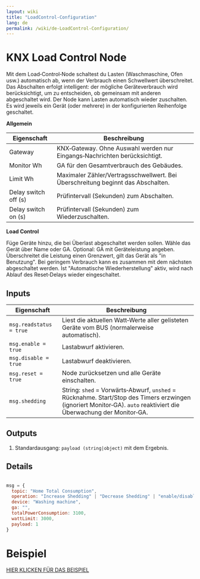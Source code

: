 ```yaml
---
layout: wiki
title: "LoadControl-Configuration"
lang: de
permalink: /wiki/de-LoadControl-Configuration/
---
```

# KNX Load Control Node

Mit dem Load‑Control‑Node schaltest du Lasten (Waschmaschine, Ofen usw.) automatisch ab, wenn der Verbrauch einen Schwellwert überschreitet.
Das Abschalten erfolgt intelligent: der mögliche Geräteverbrauch wird berücksichtigt, um zu entscheiden, ob gemeinsam mit anderen abgeschaltet wird.
Der Node kann Lasten automatisch wieder zuschalten.
Es wird jeweils ein Gerät (oder mehrere) in der konfigurierten Reihenfolge geschaltet.

**Allgemein**

|Eigenschaft|Beschreibung|
|--|--|
| Gateway | KNX‑Gateway. Ohne Auswahl werden nur Eingangs‑Nachrichten berücksichtigt. |
| Monitor Wh | GA für den Gesamtverbrauch des Gebäudes. |
| Limit Wh | Maximaler Zähler/Vertragsschwellwert. Bei Überschreitung beginnt das Abschalten. |
| Delay switch off (s) | Prüfintervall (Sekunden) zum Abschalten. |
| Delay switch on (s) | Prüfintervall (Sekunden) zum Wiederzuschalten. |

**Load Control**

Füge Geräte hinzu, die bei Überlast abgeschaltet werden sollen.
Wähle das Gerät über Name oder GA.
Optional: GA mit Geräteleistung angeben. Überschreitet die Leistung einen Grenzwert, gilt das Gerät als "in Benutzung". Bei geringem Verbrauch kann es zusammen mit dem nächsten abgeschaltet werden.
Ist "Automatische Wiederherstellung" aktiv, wird nach Ablauf des Reset‑Delays wieder eingeschaltet.

## Inputs

|Eigenschaft|Beschreibung|
|--|--|
| `msg.readstatus = true` | Liest die aktuellen Watt‑Werte aller gelisteten Geräte vom BUS (normalerweise automatisch). |
| `msg.enable = true` | Lastabwurf aktivieren. |
| `msg.disable = true` | Lastabwurf deaktivieren. |
| `msg.reset = true` | Node zurücksetzen und alle Geräte einschalten. |
| `msg.shedding` | String: `shed` = Vorwärts‑Abwurf, `unshed` = Rücknahme. Start/Stop des Timers erzwingen (ignoriert Monitor‑GA). `auto` reaktiviert die Überwachung der Monitor‑GA. |

## Outputs

1. Standardausgang: `payload (string|object)` mit dem Ergebnis.

## Details

```javascript

msg = {
  topic: "Home Total Consumption",
  operation: "Increase Shedding" | "Decrease Shedding" | "enable/disable/reset",
  device: "Washing machine",
  ga: "",
  totalPowerConsumption: 3100,
  wattLimit: 3000,
  payload: 1
}
```

# Beispiel

<a href="https://supergiovane.github.io/node-red-contrib-knx-ultimate/wiki/SampleLoadControl">HIER KLICKEN FÜR DAS BEISPIEL</a>
